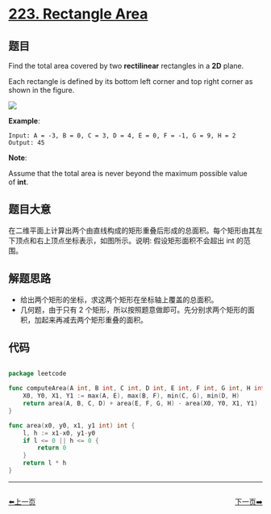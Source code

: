 # [223. Rectangle Area](https://leetcode.com/problems/rectangle-area/)


## 题目

Find the total area covered by two **rectilinear** rectangles in a **2D** plane.

Each rectangle is defined by its bottom left corner and top right corner as shown in the figure.

![](https://assets.leetcode-cn.com/aliyun-lc-upload/uploads/2018/10/22/rectangle_area.png)

**Example**:

    Input: A = -3, B = 0, C = 3, D = 4, E = 0, F = -1, G = 9, H = 2
    Output: 45

**Note**:

Assume that the total area is never beyond the maximum possible value of **int**.



## 题目大意

在二维平面上计算出两个由直线构成的矩形重叠后形成的总面积。每个矩形由其左下顶点和右上顶点坐标表示，如图所示。说明: 假设矩形面积不会超出 int 的范围。

## 解题思路


- 给出两个矩形的坐标，求这两个矩形在坐标轴上覆盖的总面积。
- 几何题，由于只有 2 个矩形，所以按照题意做即可。先分别求两个矩形的面积，加起来再减去两个矩形重叠的面积。


## 代码

```go

package leetcode

func computeArea(A int, B int, C int, D int, E int, F int, G int, H int) int {
	X0, Y0, X1, Y1 := max(A, E), max(B, F), min(C, G), min(D, H)
	return area(A, B, C, D) + area(E, F, G, H) - area(X0, Y0, X1, Y1)
}

func area(x0, y0, x1, y1 int) int {
	l, h := x1-x0, y1-y0
	if l <= 0 || h <= 0 {
		return 0
	}
	return l * h
}

```


----------------------------------------------
<div style="display: flex;justify-content: space-between;align-items: center;">
<p><a href="https://books.halfrost.com/leetcode/ChapterFour/0200~0299/0222.Count-Complete-Tree-Nodes/">⬅️上一页</a></p>
<p><a href="https://books.halfrost.com/leetcode/ChapterFour/0200~0299/0224.Basic-Calculator/">下一页➡️</a></p>
</div>
